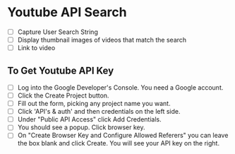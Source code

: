 Youtube API Search
==================
- [ ] Capture User Search String
- [ ] Display thumbnail images of videos that match the search
- [ ] Link to video

## To Get Youtube API Key
- [ ] Log into the Google Developer's Console. You need a Google account.
- [ ] Click the Create Project button.
- [ ] Fill out the form, picking any project name you want.
- [ ] Click 'API's & auth' and then credentials on the left side.
- [ ] Under "Public API Access" click Add Credentials.
- [ ] You should see a popup. Click browser key.
- [ ] On "Create Browser Key and Configure Allowed Referers" you can leave the box blank and click Create. You will see your API key on the right.
